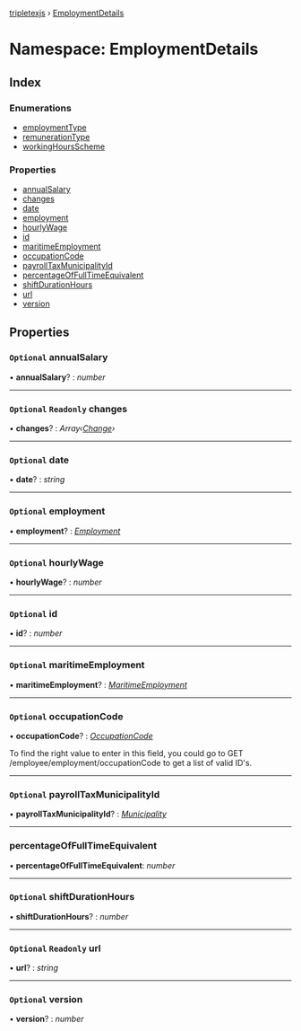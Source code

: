 [tripletexjs](../README.md) › [EmploymentDetails](employmentdetails.md)

# Namespace: EmploymentDetails

## Index

### Enumerations

* [employmentType](../enums/employmentdetails.employmenttype.md)
* [remunerationType](../enums/employmentdetails.remunerationtype.md)
* [workingHoursScheme](../enums/employmentdetails.workinghoursscheme.md)

### Properties

* [annualSalary](employmentdetails.md#optional-annualsalary)
* [changes](employmentdetails.md#optional-readonly-changes)
* [date](employmentdetails.md#optional-date)
* [employment](employmentdetails.md#optional-employment)
* [hourlyWage](employmentdetails.md#optional-hourlywage)
* [id](employmentdetails.md#optional-id)
* [maritimeEmployment](employmentdetails.md#optional-maritimeemployment)
* [occupationCode](employmentdetails.md#optional-occupationcode)
* [payrollTaxMunicipalityId](employmentdetails.md#optional-payrolltaxmunicipalityid)
* [percentageOfFullTimeEquivalent](employmentdetails.md#percentageoffulltimeequivalent)
* [shiftDurationHours](employmentdetails.md#optional-shiftdurationhours)
* [url](employmentdetails.md#optional-readonly-url)
* [version](employmentdetails.md#optional-version)

## Properties

### `Optional` annualSalary

• **annualSalary**? : *number*

___

### `Optional` `Readonly` changes

• **changes**? : *Array‹[Change](change.md)›*

___

### `Optional` date

• **date**? : *string*

___

### `Optional` employment

• **employment**? : *[Employment](employment.md)*

___

### `Optional` hourlyWage

• **hourlyWage**? : *number*

___

### `Optional` id

• **id**? : *number*

___

### `Optional` maritimeEmployment

• **maritimeEmployment**? : *[MaritimeEmployment](maritimeemployment.md)*

___

### `Optional` occupationCode

• **occupationCode**? : *[OccupationCode](../interfaces/occupationcode.md)*

To find the right value to enter in this field, you could go to GET /employee/employment/occupationCode to get a list of valid ID's.

___

### `Optional` payrollTaxMunicipalityId

• **payrollTaxMunicipalityId**? : *[Municipality](../interfaces/municipality.md)*

___

###  percentageOfFullTimeEquivalent

• **percentageOfFullTimeEquivalent**: *number*

___

### `Optional` shiftDurationHours

• **shiftDurationHours**? : *number*

___

### `Optional` `Readonly` url

• **url**? : *string*

___

### `Optional` version

• **version**? : *number*
